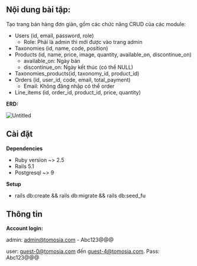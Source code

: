 ## Nội dung bài tập:

Tạo trang bán hàng đơn giản, gồm các chức năng CRUD của các module:

- Users (id, email, password, role)
	- Role: Phải là admin thì mới được vào trang admin
- Taxonomies (id, name, code, position)
- Products (id, name, price, image, quantity, available_on, discontinue_on)
	- available_on: Ngày bán
	- discontinue_on: Ngày kết thúc (có thể NULL)
- Taxonomies_products(id, taxonomy_id, product_id)
- Orders (id, user_id, code, email, total_payment)
	- Email: Không đăng nhập có thể order
- Line_items (id, order_id, product_id, price, quantity)


**ERD:**

![Untitled](https://user-images.githubusercontent.com/26104119/86875961-df1a4d80-c10d-11ea-836a-066c5d2b8d77.png)

## Cài đặt

**Dependencies**

- Ruby version ~> 2.5
- Rails 5.1
- Postgresql ~> 9

**Setup**

- rails db:create && rails db:migrate && rails db:seed_fu

## Thông tin

**Account login:**

admin: admin@tomosia.com - Abc123@@@

user: guest-0@tomosia.com đến guest-4@tomosia.com. Pass: Abc123@@@
